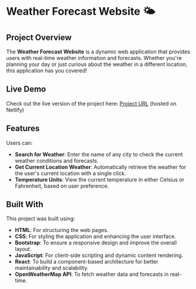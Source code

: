 # Weather Forecast Website 🌤️

## Project Overview

The **Weather Forecast Website** is a dynamic web application that provides users with real-time weather information and forecasts. Whether you're planning your day or just curious about the weather in a different location, this application has you covered!

## Live Demo

Check out the live version of the project here: [Project URL](https://weather-forecasts-demo.netlify.app/) (hosted on Netlify)

## Features

Users can:

- **Search for Weather**: Enter the name of any city to check the current weather conditions and forecasts.
- **Get Current Location Weather**: Automatically retrieve the weather for the user's current location with a single click.
- **Temperature Units**: View the current temperature in either Celsius or Fahrenheit, based on user preference.

## Built With

This project was built using:

- **HTML**: For structuring the web pages.
- **CSS**: For styling the application and enhancing the user interface.
- **Bootstrap**: To ensure a responsive design and improve the overall layout.
- **JavaScript**: For client-side scripting and dynamic content rendering.
- **React**: To build a component-based architecture for better maintainability and scalability.
- **OpenWeatherMap API**: To fetch weather data and forecasts in real-time.
